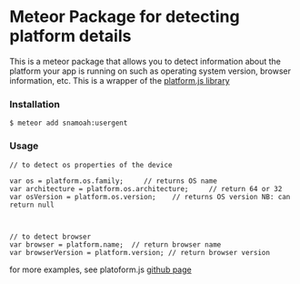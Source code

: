 # Meteor Package for detecting platform details #

This is a meteor package that allows you to detect information about the platform your app is running on such as operating system version, browser information, etc. This is a wrapper of the [platform.js library](https://github.com/bestiejs/platform.js)

### Installation ###

`$ meteor add snamoah:usergent`

### Usage ###

```
// to detect os properties of the device

var os = platform.os.family;     // returns OS name
var architecture = platform.os.architecture;     // return 64 or 32
var osVersion = platform.os.version;    // returns OS version NB: can return null



// to detect browser
var browser = platform.name;  // return browser name
var browserVersion = platform.version; // return browser version

```

for more examples, see platoform.js [github page](https://github.com/bestiejs/platform.js/blob/master/doc/README.md#readme)

